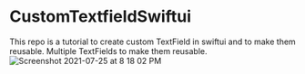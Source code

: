 # CustomTextfieldSwiftui
This repo is a tutorial to create custom TextField in swiftui and to make them reusable.
Multiple TextFields to make them reusable.
![Screenshot 2021-07-25 at 8 18 02 PM](https://user-images.githubusercontent.com/68008491/126904250-c66e7e86-5795-4b91-9308-25267cf50218.png)
